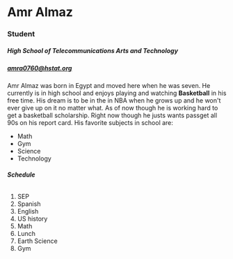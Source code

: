 # Amr Almaz  
### Student  
##### High School of Telecommunications Arts and Technology  
##### amra0760@hstat.org  
Amr Almaz was born in Egypt and moved here when he was seven. He currently is in high school and enjoys playing and watching **Basketball** in his free time. His dream is to be in the in NBA when he grows up and he won't ever give up on it no matter what. As of now though he is working hard to get a basketball scholarship. Right now though he justs wants passget all 90s on his report card. His favorite subjects in school are: 
* Math
* Gym
* Science
* Technology

###### **Schedule**  
1. SEP
2. Spanish
3. English
4. US history
5. Math
6. Lunch
7. Earth Science
8. Gym